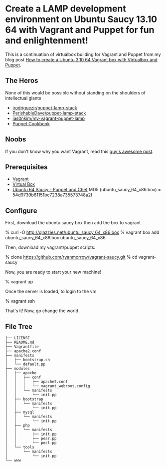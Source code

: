# Create a LAMP development environment on Ubuntu Saucy 13.10 64 with Vagrant and Puppet for fun and enlightenment!

This is a continuation of virtualbox building for Vagrant and Puppet from my blog post [How to create a Ubuntu 3.10 64 Vagrant box with Virtualbox and Puppet](http://spider.glazzies.net/2014/02/how-to-create-a-ubuntu-3-10-64-vagrant-box-with-virtualbox-and-puppet/).

## The Heros
None of this would be possible without standing on the shoulders of intellectual giants
* [jrodriguezjr/puppet-lamp-stack](https:github.com/jrodriguezjr/puppet-lamp-stack)
* [PerishableDave/puppet-lamp-stack](https://github.com/PerishableDave/puppet-lamp-stack)
* [jas0nkim/my-vagrant-puppet-lamp](https://github.com/jas0nkim/my-vagrant-puppet-lamp)
* [Puppet Cookbook](http://puppetcookbook.com/posts/creating-a-directory.html)

## Noobs
If you don't know why you want Vagrant, read this [guy's awesome post](https://raw.github.com/mcandre/hello-vagrant/master/README.md).

## Prerequisites
* [Vagrant](http://www.vagrantup.com/)
* [Virtual Box](https://www.virtualbox.org/)
* [Ubuntu 64 Saucy - Puppet and Chef](http://glazzies.net/ubuntu_saucy_64_x86.box)
    MD5 (ubuntu_saucy_64_x86.box) = 54d9739b61151bc7238a735573748a2f

## Configure
First, download the ubuntu saucy box then add the box to vagrant

  % curl -O http://glazzies.net/ubuntu_saucy_64_x86.box
  % vagrant box add ubuntu_saucy_64_x86.box ubuntu_saucy_64_x86

Then, download my vagrant/puppet scripts:

  % clone https://github.com/ryanmorrow/vagrant-saucy.git
  % cd vagrant-saucy

Now, you are ready to start your new machine!

  % vagrant up

Once the server is loaded, to login to the vm

  % vagrant ssh

That's it! Now, go change the world.

## File Tree

    ├── LICENSE
    ├── README.md
    ├── Vagrantfile
    ├── apache2.conf
    ├── manifests
    │   ├── bootstrap.sh
    │   └── default.pp
    ├── modules
    │   ├── apache
    │   │   ├── conf
    │   │   │   ├── apache2.conf
    │   │   │   └── vagrant_webroot.config
    │   │   └── manifests
    │   │       └── init.pp
    │   ├── bootstrap
    │   │   └── manifests
    │   │       └── init.pp
    │   ├── mysql
    │   │   └── manifests
    │   │       └── init.pp
    │   ├── php
    │   │   └── manifests
    │   │       ├── init.pp
    │   │       ├── pear.pp
    │   │       └── pecl.pp
    │   └── tools
    │       └── manifests
    │           └── init.pp
    └── www
